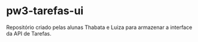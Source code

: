# pw3-tarefas-ui
Repositório criado pelas alunas Thabata e Luiza para armazenar a interface da API de Tarefas.
